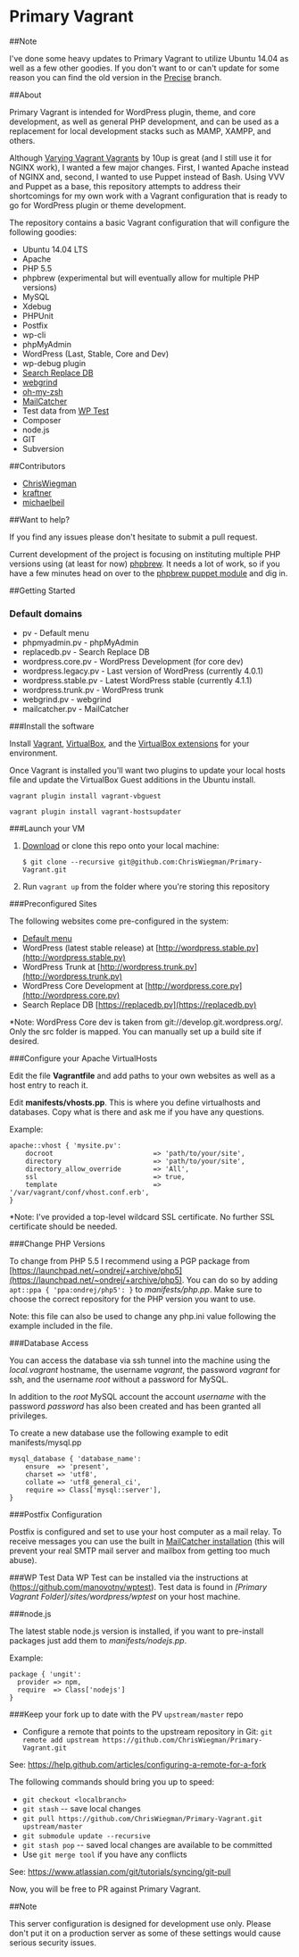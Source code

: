 Primary Vagrant
=============

##Note

I've done some heavy updates to Primary Vagrant to utilize Ubuntu 14.04 as well as a few other goodies. If you don't want to or can't update for some reason you can find the old version in the [Precise](https://github.com/ChrisWiegman/Primary-Vagrant/tree/Precise) branch.

##About

Primary Vagrant is intended for WordPress plugin, theme, and core development, as well as general PHP development, and can be used as a replacement for local development stacks such as MAMP, XAMPP, and others.

Although [Varying Vagrant Vagrants](https://github.com/Varying-Vagrant-Vagrants/VVV) by 10up is great (and I still use it for NGINX work), I wanted a few major changes. First, I wanted Apache instead of NGINX and, second, I wanted to use Puppet instead of Bash. Using VVV and Puppet as a base, this repository attempts to address their shortcomings for my own work with a Vagrant configuration that is ready to go for WordPress plugin or theme development.

The repository contains a basic Vagrant configuration that will configure the following goodies:

* Ubuntu 14.04 LTS
* Apache
* PHP 5.5
* phpbrew (experimental but will eventually allow for multiple PHP versions)
* MySQL
* Xdebug
* PHPUnit
* Postfix
* wp-cli
* phpMyAdmin
* WordPress (Last, Stable, Core and Dev)
* wp-debug plugin
* [Search Replace DB](http://interconnectit.com/products/search-and-replace-for-wordpress-databases/)
* [webgrind](https://github.com/jokkedk/webgrind/)
* [oh-my-zsh](http://ohmyz.sh)
* [MailCatcher](http://mailcatcher.me)
* Test data from [WP Test](http://wptest.io)
* Composer
* node.js
* GIT
* Subversion

##Contributors

* [ChrisWiegman](https://github.com/ChrisWiegman)
* [kraftner](https://github.com/kraftner)
* [michaelbeil](https://github.com/michaelbeil)

##Want to help?

If you find any issues please don't hesitate to submit a pull request.

Current development of the project is focusing on instituting multiple PHP versions using (at least for now) [phpbrew](https://github.com/phpbrew/phpbrew). It needs a lot of work, so if you have a few minutes head on over to the [phpbrew puppet module](https://github.com/ChrisWiegman/puppet-phpbrew) and dig in.

##Getting Started

### Default domains

* pv - Default menu
* phpmyadmin.pv - phpMyAdmin
* replacedb.pv - Search Replace DB
* wordpress.core.pv - WordPress Development (for core dev)
* wordpress.legacy.pv - Last version of WordPress (currently 4.0.1)
* wordpress.stable.pv - Latest WordPress stable (currently 4.1.1)
* wordpress.trunk.pv - WordPress trunk
* webgrind.pv - webgrind
* mailcatcher.pv - MailCatcher

###Install the software

Install [Vagrant](http://vagrantup.com), [VirtualBox](http://virtualbox.org), and the [VirtualBox extensions](https://www.virtualbox.org/wiki/Downloads) for your environment.

Once Vagrant is installed you'll want two plugins to update your local hosts file and update the VirtualBox Guest additions in the Ubuntu install.

```vagrant plugin install vagrant-vbguest```

```vagrant plugin install vagrant-hostsupdater```

###Launch your VM

1.  [Download](https://github.com/ChrisWiegman/Primary-Vagrant/archive/master.zip) or clone this repo onto your local machine:

    ```$ git clone --recursive git@github.com:ChrisWiegman/Primary-Vagrant.git```	

2.  Run ```vagrant up``` from the folder where you're storing this repository

###Preconfigured Sites

The following websites come pre-configured in the system:

* [Default menu](http://pv)
* WordPress (latest stable release) at [http://wordpress.stable.pv](http://wordpress.stable.pv)
* WordPress Trunk at [http://wordpress.trunk.pv](http://wordpress.trunk.pv)
* WordPress Core Development at [http://wordpress.core.pv](http://wordpress.core.pv)
* Search Replace DB [https://replacedb.pv](https://replacedb.pv)

*Note: WordPress Core dev is taken from git://develop.git.wordpress.org/. Only the src folder is mapped. You can manually set up a build site if desired.

###Configure your Apache VirtualHosts

Edit the file **Vagrantfile** and add paths to your own websites as well as a host entry to reach it.

Edit **manifests/vhosts.pp**. This is where you define virtualhosts and databases. Copy what is there and ask me if you have any questions.

Example:

```
apache::vhost { 'mysite.pv':
	docroot							=> 'path/to/your/site',
	directory						=> 'path/to/your/site',
	directory_allow_override		=> 'All',
	ssl								=> true,
	template						=> '/var/vagrant/conf/vhost.conf.erb',
}
```

*Note: I've provided a top-level wildcard SSL certificate. No further SSL certificate should be needed.

###Change PHP Versions

To change from PHP 5.5 I recommend using a PGP package from [https://launchpad.net/~ondrej/+archive/php5](https://launchpad.net/~ondrej/+archive/php5). You can do so by adding ```apt::ppa { 'ppa:ondrej/php5': }``` to *manifests/php.pp*. Make sure to choose the correct repository for the PHP version you want to use.

Note: this file can also be used to change any php.ini value following the example included in the file.

###Database Access

You can access the database via ssh tunnel into the machine using the *local.vagrant* hostname, the username *vagrant*, the password *vagrant* for ssh, and the username *root* without a password for MySQL.

In addition to the *root* MySQL account the account *username* with the password *password* has also been created and has been granted all privileges.

To create a new database use the following example to edit manifests/mysql.pp

```
mysql_database { 'database_name':
	ensure  => 'present',
	charset => 'utf8',
	collate => 'utf8_general_ci',
	require => Class['mysql::server'],
}
```

###Postfix Configuration

Postfix is configured and set to use your host computer as a mail relay. To receive messages you can use the built in [MailCatcher installation](http://mailcatcher.pv:1080) (this will prevent your real SMTP mail server and mailbox from getting too much abuse).

###WP Test Data
WP Test can be installed via the instructions at (https://github.com/manovotny/wptest). Test data is found in *[Primary Vagrant Folder]/sites/wordpress/wptest* on your host machine.

###node.js

The latest stable node.js version is installed, if you want to pre-install packages just add them to *manifests/nodejs.pp*.

Example:

```
package { 'ungit':
  provider => npm,
  require  => Class['nodejs']
}
```

###Keep your fork up to date with the PV `upstream/master` repo 

* Configure a remote that points to the upstream repository in Git: `git remote add upstream https://github.com/ChrisWiegman/Primary-Vagrant.git` 

See: https://help.github.com/articles/configuring-a-remote-for-a-fork 

The following commands should bring you up to speed: 
* `git checkout <localbranch>`
* `git stash` -- save local changes
* `git pull https://github.com/ChrisWiegman/Primary-Vagrant.git upstream/master`
* `git submodule update --recursive`
* `git stash pop` -- saved local changes are available to be committed 
* Use `git merge tool` if you have any conflicts 

See: https://www.atlassian.com/git/tutorials/syncing/git-pull 

Now, you will be free to PR against Primary Vagrant.

##Note

This server configuration is designed for development use only. Please don't put it on a production server as some of these settings would cause serious security issues.
